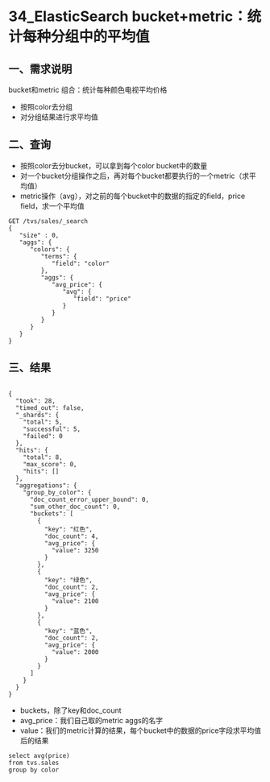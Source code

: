 # 34_ElasticSearch bucket+metric：统计每种分组中的平均值

## 一、需求说明

bucket和metric 组合：统计每种颜色电视平均价格
* 按照color去分组
* 对分组结果进行求平均值


## 二、查询

* 按照color去分bucket，可以拿到每个color bucket中的数量
* 对一个bucket分组操作之后，再对每个bucket都要执行的一个metric（求平均值）
* metric操作（avg），对之前的每个bucket中的数据的指定的field，price field，求一个平均值

```
GET /tvs/sales/_search
{
   "size" : 0,
   "aggs": {
      "colors": {
         "terms": {
            "field": "color"
         },
         "aggs": { 
            "avg_price": { 
               "avg": {
                  "field": "price" 
               }
            }
         }
      }
   }
}
```

## 三、结果

```

{
  "took": 28,
  "timed_out": false,
  "_shards": {
    "total": 5,
    "successful": 5,
    "failed": 0
  },
  "hits": {
    "total": 8,
    "max_score": 0,
    "hits": []
  },
  "aggregations": {
    "group_by_color": {
      "doc_count_error_upper_bound": 0,
      "sum_other_doc_count": 0,
      "buckets": [
        {
          "key": "红色",
          "doc_count": 4,
          "avg_price": {
            "value": 3250
          }
        },
        {
          "key": "绿色",
          "doc_count": 2,
          "avg_price": {
            "value": 2100
          }
        },
        {
          "key": "蓝色",
          "doc_count": 2,
          "avg_price": {
            "value": 2000
          }
        }
      ]
    }
  }
}
```
* buckets，除了key和doc_count
* avg_price：我们自己取的metric aggs的名字
* value：我们的metric计算的结果，每个bucket中的数据的price字段求平均值后的结果

```
select avg(price)
from tvs.sales
group by color
```